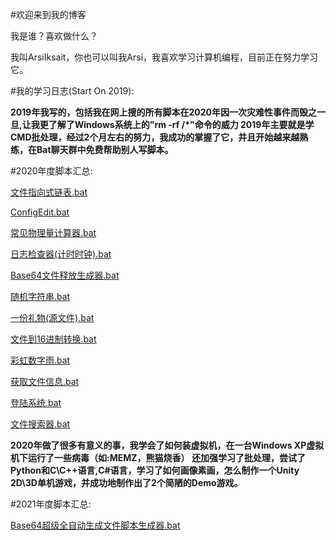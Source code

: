 #欢迎来到我的博客

我是谁？喜欢做什么？

我叫ArsiIksait，你也可以叫我Arsi，我喜欢学习计算机编程，目前正在努力学习它。

#我的学习日志(Start On 2019):

**2019年我写的，包括我在网上搜的所有脚本在2020年因一次灾难性事件而毁之一旦,让我更了解了Windows系统上的"rm -rf /*"命令的威力
2019年主要就是学CMD批处理，经过2个月左右的努力，我成功的掌握了它，并且开始越来越熟练，在Bat聊天群中免费帮助别人写脚本。**

#2020年度脚本汇总:

[文件指向式链表.bat](assets/scripts/2020926-0603.bat)

[ConfigEdit.bat](assets/scripts/2020926-1107.bat)

[常见物理量计算器.bat](assets/scripts/2020929-2021.bat)

[日志检查器(计时时钟).bat](assets/scripts/20201003-1137.bat)

[Base64文件释放生成器.bat](assets/scripts/20201005-1646.bat)

[随机字符串.bat](assets/scripts/20201016-1800.bat)

[一份礼物(源文件).bat](assets/scripts/20201017-1237.bat)

[文件到16进制转换.bat](assets/scripts/20201020-1945.bat)

[彩虹数字雨.bat](assets/scripts/20201113-1408.bat)

[获取文件信息.bat](assets/scripts/20201211-1601.bat)

[登陆系统.bat](assets/scripts/20201229-1820.bat)

[文件搜索器.bat](assets/scripts/20201230-0113.bat)

**2020年做了很多有意义的事，我学会了如何装虚拟机，在一台Windows XP虚拟机下运行了一些病毒（如:MEMZ，熊猫烧香）
还加强学习了批处理，尝试了Python和C\C++语言,C#语言，学习了如何画像素画，怎么制作一个Unity 2D\3D单机游戏，并成功地制作出了2个简陋的Demo游戏。**

#2021年度脚本汇总:

[Base64超级全自动生成文件脚本生成器.bat](assets/scripts/20210116-1743.bat)
